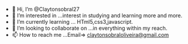 - 👋 Hi, I’m @Claytonsobral27
- 👀 I’m interested in ...interest in studying and learning more and more.
- 🌱 I’m currently learning ... HTml5,css3,javascript.
- 💞️ I’m looking to collaborate on ...in everything within my reach.
- 📫 How to reach me ...Email=> claytonsobraloliveira@gmail.com

<!---
Claytonsobral27/Claytonsobral27 is a ✨ special ✨ repository because its `README.md` (this file) appears on your GitHub profile.
You can click the Preview link to take a look at your changes.
--->
